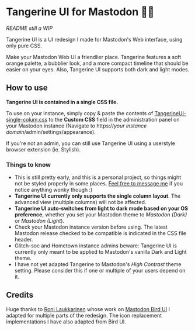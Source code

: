 # Tangerine UI for Mastodon 🍊🐘

*README still a WIP*

Tangerine UI is a UI redesign I made for Mastodon's Web interface, using only pure CSS.

Make your Mastodon Web UI a friendlier place. Tangerine features a soft orange palette, a bubblier look, and a more compact timeline that should be easier on your eyes. Also, Tangerine UI supports both dark and light modes.

## How to use
**Tangerine UI is contained in a single CSS file.**  

To use on your instance, simply copy & paste the contents of [TangerineUI-single-colum.css](https://github.com/nileane/TangerineUI-for-Mastodon/blob/main/TangerineUIforMastodon-singlecolumnlayout.css) to the **Custom CSS** field in the administration panel on your Mastodon instance (Navigate to https://*your instance domain*/admin/settings/appearance).

If you're not an admin, you can still use Tangerine UI using a userstyle browser extension (ie. Stylish).

### Things to know
* This is still pretty early, and this is a personal project, so things might not be styled properly in some places. [Feel free to message me](https://nileane.fr/@nileane) if you notice anything wonky though :)
* **Tangerine UI currently only supports the single column layout**. The advanced view (multiple columns) will not be affected.
* **Tangerine UI auto-switches from light to dark mode based on your OS preference**, whether you set your Mastodon theme to *Mastodon (Dark)* or *Mastodon (Light*).
* Check your Mastodon instance version before using. The latest Mastodon release checked to be compatible is indicated in the CSS file header.
* Glitch-soc and Hometown instance admins beware: Tangerine UI is currently only meant to be applied to Mastodon's vanilla Dark and Light theme.
* I have not yet adapted Tangerine to Mastodon's *High Contrast* theme setting. Please consider this if one or multiple of your users depend on it.

## Credits
Huge thanks to [Roni Laukkarinen](https://mementomori.social/@rolle) whose work on [Mastodon Bird UI](https://github.com/ronilaukkarinen/mastodon-bird-ui) I adapted for multiple parts of the redesign. The icon replacement implementations I have also adapted from Bird UI.